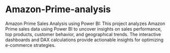 # Amazon-Prime-analysis
Amazon Prime Sales Analysis using Power BI: This project analyzes Amazon Prime sales data using Power BI to uncover insights on sales performance, top products, customer behavior, and geographical trends. The interactive dashboards and DAX calculations provide actionable insights for optimizing e-commerce strategies.
